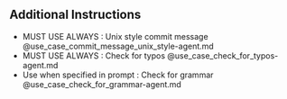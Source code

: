 ## Additional Instructions

- MUST USE ALWAYS : Unix style commit message @use_case_commit_message_unix_style-agent.md
- MUST USE ALWAYS : Check for typos @use_case_check_for_typos-agent.md
- Use when specified in prompt : Check for grammar @use_case_check_for_grammar-agent.md
